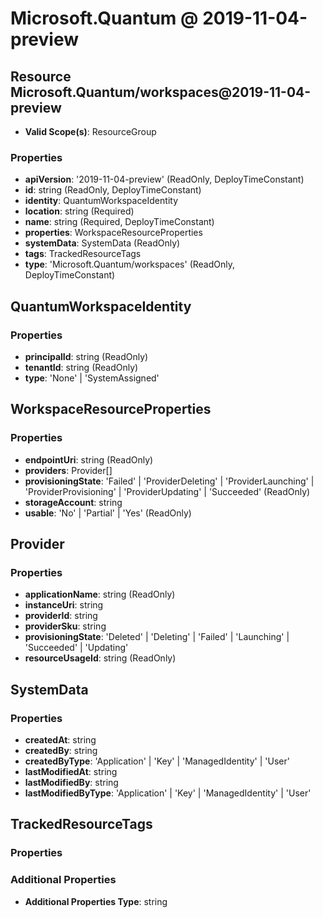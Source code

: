# Microsoft.Quantum @ 2019-11-04-preview

## Resource Microsoft.Quantum/workspaces@2019-11-04-preview
* **Valid Scope(s)**: ResourceGroup
### Properties
* **apiVersion**: '2019-11-04-preview' (ReadOnly, DeployTimeConstant)
* **id**: string (ReadOnly, DeployTimeConstant)
* **identity**: QuantumWorkspaceIdentity
* **location**: string (Required)
* **name**: string (Required, DeployTimeConstant)
* **properties**: WorkspaceResourceProperties
* **systemData**: SystemData (ReadOnly)
* **tags**: TrackedResourceTags
* **type**: 'Microsoft.Quantum/workspaces' (ReadOnly, DeployTimeConstant)

## QuantumWorkspaceIdentity
### Properties
* **principalId**: string (ReadOnly)
* **tenantId**: string (ReadOnly)
* **type**: 'None' | 'SystemAssigned'

## WorkspaceResourceProperties
### Properties
* **endpointUri**: string (ReadOnly)
* **providers**: Provider[]
* **provisioningState**: 'Failed' | 'ProviderDeleting' | 'ProviderLaunching' | 'ProviderProvisioning' | 'ProviderUpdating' | 'Succeeded' (ReadOnly)
* **storageAccount**: string
* **usable**: 'No' | 'Partial' | 'Yes' (ReadOnly)

## Provider
### Properties
* **applicationName**: string (ReadOnly)
* **instanceUri**: string
* **providerId**: string
* **providerSku**: string
* **provisioningState**: 'Deleted' | 'Deleting' | 'Failed' | 'Launching' | 'Succeeded' | 'Updating'
* **resourceUsageId**: string (ReadOnly)

## SystemData
### Properties
* **createdAt**: string
* **createdBy**: string
* **createdByType**: 'Application' | 'Key' | 'ManagedIdentity' | 'User'
* **lastModifiedAt**: string
* **lastModifiedBy**: string
* **lastModifiedByType**: 'Application' | 'Key' | 'ManagedIdentity' | 'User'

## TrackedResourceTags
### Properties
### Additional Properties
* **Additional Properties Type**: string

